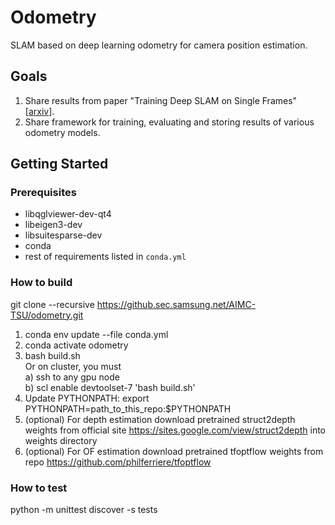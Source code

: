 # Odometry

SLAM based on deep learning odometry for camera position estimation.

## Goals	
1) Share results from paper "Training Deep SLAM on Single Frames" [[arxiv](https://arxiv.org/abs/1912.05405)]. 
2) Share framework for training, evaluating and storing results of various odometry models.

## Getting Started
### Prerequisites
- libqglviewer-dev-qt4
- libeigen3-dev
- libsuitesparse-dev
- conda 
- rest of  requirements listed in `conda.yml`

### How to build
git clone --recursive https://github.sec.samsung.net/AIMC-TSU/odometry.git
1. conda env update --file conda.yml<br>
2. conda activate odometry
3. bash build.sh<br>
  Or on cluster, you must<br>
  a) ssh to any gpu node<br>
  b) scl enable devtoolset-7 'bash build.sh'
4. Update PYTHONPATH: export PYTHONPATH=path_to_this_repo:$PYTHONPATH
5. (optional) For depth estimation download pretrained struct2depth weights from official site https://sites.google.com/view/struct2depth into weights directory
6. (optional) For OF estimation download pretrained tfoptflow weights from repo https://github.com/philferriere/tfoptflow


### How to test
python -m unittest discover -s tests
